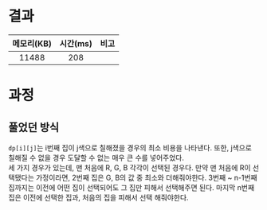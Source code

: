 # 결과

| 메모리(KB) | 시간(ms) | 비고 |
| :--------: | :------: | :--- |
| 11488 | 208 |      |

# 과정

## 풀었던 방식

`dp[i][j]`는 i번째 집이 j색으로 칠해졌을 경우의 최소 비용을 나타낸다. 또한, j색으로 칠해질 수 없을 경우 도달할 수 없는 매우 큰 수를 넣어주었다.  
세 가지 경우가 있는데, 맨 처음에 R, G, B 각각이 선택된 경우다. 만약 맨 처음에 R이 선택됐다는 가정이라면, 2번째 집은 G, B의 값 중 최소와 더해줘야한다. 3번째 ~ n-1번째 집까지는 이전에 어떤 집이 선택되어도 그 집만 피해서 선택해주면 된다. 마지막 n번째 집은 이전에 선택한 집과, 처음의 집을 피해서 선택 해줘야한다.